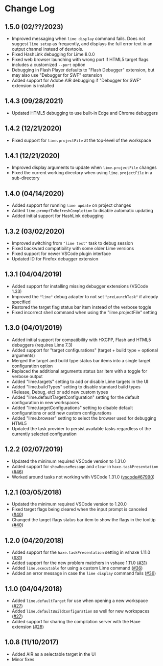 # Change Log

1.5.0 (02/??/2023)
------------------

* Improved messaging when `lime display` command fails. Does not suggest `lime setup` as frequently, and displays the full error text in an output channel instead of devtools.
* Fixed HashLink debugging for Lime 8.0.0
* Fixed web browser launching with wrong port if HTML5 target flags includes a customized `--port` option
* Debugging in Flash Player defaults to "Flash Debugger" extension, but may also use "Debugger for SWF" extension
* Added support for Adobe AIR debugging if "Debugger for SWF" extension is installed

1.4.3 (09/28/2021)
------------------

* Updated HTML5 debugging to use built-in Edge and Chrome debuggers
 

1.4.2 (12/21/2020)
------------------

* Fixed support for `lime.projectFile` at the top-level of the workspace


1.4.1 (12/21/2020)
------------------

* Improved display arguments to update when `lime.projectFile` changes
* Fixed the current working directory when using `lime.projectFile` in a sub-directory


1.4.0 (04/14/2020)
------------------

* Added support for running `lime update` on project changes
* Added `lime.promptToRefreshCompletion` to disable automatic updating
* Added initial support for HashLink debugging

1.3.2 (03/02/2020)
------------------

* Improved switching from `"lime test"` task to debug session
* Fixed backward compatibility with some older Lime versions
* Fixed support for newer VSCode plugin interface
* Updated ID for Firefox debugger extension


1.3.1 (04/04/2019)
------------------

* Added support for installing missing debugger extensions (VSCode 1.33)
* Improved the `"lime"` debug adapter to not set `"preLaunchTask"` if already specified
* Restored the target flag status bar item instead of the verbose toggle
* Fixed incorrect shell command when using the "lime.projectFile" setting


1.3.0 (04/01/2019)
------------------

* Added initial support for compatibility with HXCPP, Flash and HTML5 debuggers (requires Lime 7.3)
* Added support for "target configurations" (target + build type + optional arguments)
* Merged the target and build type status bar items into a single target configuration option
* Replaced the additional arguments status bar item with a toggle for verbose output
* Added "lime.targets" setting to add or disable Lime targets in the UI
* Added "lime.buildTypes" setting to disable standard build types (Release, Debug, etc) or add new custom types
* Added "lime.defaultTargetConfiguration" setting for the default configuration in new workspaces
* Added "lime.targetConfigurations" setting to disable default configurations or add new custom configurations
* Added "lime.browser" setting to select the browser used for debugging HTML5
* Updated the task provider to persist available tasks regardless of the currently selected configuration

1.2.2 (02/07/2019)
------------------

* Updated the minimum required VSCode version to 1.31.0
* Added support for `showReuseMessage` and `clear` in `haxe.taskPresentation` ([#46](https://github.com/openfl/lime-vscode-extension/issues/46))
* Worked around tasks not working with VSCode 1.31.0 ([vscode#67990](https://github.com/Microsoft/vscode/issues/67990))

1.2.1 (03/05/2018)
------------------

* Updated the minimum required VSCode version to 1.20.0
* Fixed target flags being cleared when the input prompt is canceled ([#40](https://github.com/openfl/lime-vscode-extension/issues/40))
* Changed the target flags status bar item to show the flags in the tooltip ([#40](https://github.com/openfl/lime-vscode-extension/issues/40))

1.2.0 (04/20/2018)
------------------

* Added support for the `haxe.taskPresentation` setting in vshaxe 1.11.0 ([#31](https://github.com/openfl/lime-vscode-extension/issues/31))
* Added support for the new problem matchers in vshaxe 1.11.0 ([#31](https://github.com/openfl/lime-vscode-extension/issues/31))
* Added `lime.executable` for using a custom Lime command ([#36](https://github.com/openfl/lime-vscode-extension/issues/36))
* Added an error message in case the `lime display` command fails ([#36](https://github.com/openfl/lime-vscode-extension/issues/36))


1.1.0 (04/04/2018)
------------------

* Added `lime.defaultTarget` for use when opening a new workspace ([#27](https://github.com/openfl/lime-vscode-extension/issues/27))
* Added `lime.defaultBuildConfiguration` as well for new workspaces ([#27](https://github.com/openfl/lime-vscode-extension/issues/27))
* Added support for sharing the compilation server with the Haxe extension ([#28](https://github.com/openfl/lime-vscode-extension/issues/28))


1.0.8 (11/10/2017)
------------------

* Added AIR as a selectable target in the UI
* Minor fixes
